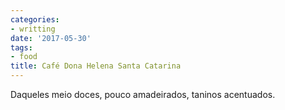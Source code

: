 ```yaml
---
categories:
- writting
date: '2017-05-30'
tags:
- food
title: Café Dona Helena Santa Catarina
---
```


Daqueles meio doces, pouco amadeirados, taninos acentuados.

